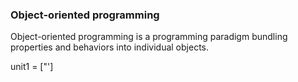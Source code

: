 ### Object-oriented programming

Object-oriented programming is a programming paradigm bundling  properties and behaviors into individual objects.

unit1 = ["']